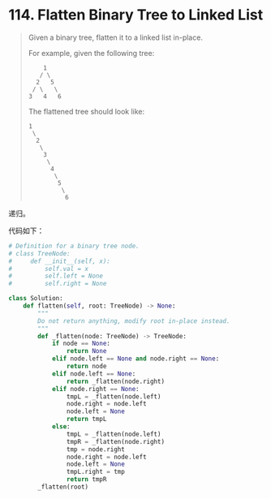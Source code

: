# 114. Flatten Binary Tree to Linked List

> Given a binary tree, flatten it to a linked list in-place.
>
> For example, given the following tree:
>
> ```
>     1
>    / \
>   2   5
>  / \   \
> 3   4   6
> ```
>
> The flattened tree should look like:
>
> ```
> 1
>  \
>   2
>    \
>     3
>      \
>       4
>        \
>         5
>          \
>           6
> ```

递归。

代码如下：

```python
# Definition for a binary tree node.
# class TreeNode:
#     def __init__(self, x):
#         self.val = x
#         self.left = None
#         self.right = None

class Solution:
    def flatten(self, root: TreeNode) -> None:
        """
        Do not return anything, modify root in-place instead.
        """
        def _flatten(node: TreeNode) -> TreeNode:
            if node == None:
                return None
            elif node.left == None and node.right == None:
                return node
            elif node.left == None:
                return _flatten(node.right)
            elif node.right == None:
                tmpL = _flatten(node.left)
                node.right = node.left
                node.left = None
                return tmpL
            else:
                tmpL = _flatten(node.left)
                tmpR = _flatten(node.right)
                tmp = node.right
                node.right = node.left
                node.left = None
                tmpL.right = tmp
                return tmpR
        _flatten(root)
```

